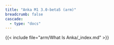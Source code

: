 ```yaml
---
title: "Anka M1 3.0-beta5 (arm)"
breadcrumb: false
cascade:
  - type: "docs"
---
```


{{< include file="arm/What Is Anka/_index.md" >}}
